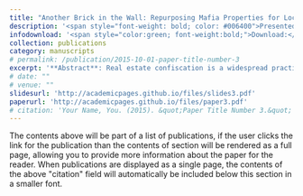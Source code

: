 ```yaml
---
title: "Another Brick in the Wall: Repurposing Mafia Properties for Local Education"
description: '<span style="font-weight: bold; color: #006400">Presented at:</span> NWSSDTP conference (Lancaster University, 2024) - AMBS Doctoral Conference (University of Manchester, 2024) - CLEAN Unit (Bocconi University, 2024)'
infodownload: '<span style="color:green; font-weight:bold;">Download:</span> <span style="font-style:italic; color:#006400">Accessible upon request</span>'
collection: publications
category: manuscripts
# permalink: /publication/2015-10-01-paper-title-number-3
excerpt: '**Abstract**: Real estate confiscation is a widespread practice to tackle organised crime throughout European countries. The Italian policy for the confiscation of Mafia assets also allows the social reuse of these properties to regenerate Mafia-ridden neighbourhoods. In this context, the socio-economic effects of reusing Mafia assets are still unexplored. Using school-level geo-referenced data from 2015 to 2022, I exploit the staggered reuse of Mafia properties to investigate local educational patterns within Mafia-ridden neighbourhoods. My results reveal a significant decrease in the dropout rate for schools having at least one reused Mafia residential property within their students’ catching area. The effect is sharper and larger where the number of CSOs is higher and where more people are unemployed. Moreover, I argue how the measured effect is driving a change both in educational resources and community perception. Consistently, I show that the effect is not driven by previous steps of the policy. From a policy perspective, these findings show the importance of reprioritizing public funds to improve human and social capital in Mafia strongholds, as well as addressing the bureaucratic issues that impede the effective restoration of confiscated properties.'
# date: "" 
# venue: "" 
slidesurl: 'http://academicpages.github.io/files/slides3.pdf'
paperurl: 'http://academicpages.github.io/files/paper3.pdf'
# citation: 'Your Name, You. (2015). &quot;Paper Title Number 3.&quot; <i>Journal 1</i>. 1(3).'
---
```


The contents above will be part of a list of publications, if the user clicks the link for the publication than the contents of section will be rendered as a full page, allowing you to provide more information about the paper for the reader. When publications are displayed as a single page, the contents of the above "citation" field will automatically be included below this section in a smaller font.
